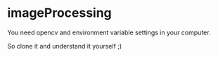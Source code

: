 # imageProcessing

You need opencv and environment variable settings in your computer.

So clone it and understand it yourself ;)
